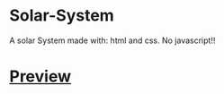 # Solar-System
A solar System made with: html and css. No javascript!!

# [Preview](https://mc-plus.enderkries2011.repl.co/solar)
